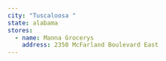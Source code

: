 ```yaml
---
city: "Tuscaloosa "
state: alabama
stores:
  - name: Manna Grocerys
    address: 2350 McFarland Boulevard East
---
```

